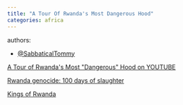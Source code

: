 ```yaml
---
title: "A Tour Of Rwanda's Most Dangerous Hood"
categories: africa
---
```


authors:
- [@SabbaticalTommy](https://www.youtube.com/@SabbaticalTommy) 

[A Tour of Rwanda's Most "Dangerous" Hood on YOUTUBE](https://youtu.be/XWkEX6b7zPo)  


[Rwanda genocide: 100 days of slaughter](https://www.bbc.com/news/world-africa-26875506)  

[Kings of Rwanda](https://en.wikipedia.org/wiki/List_of_kings_of_Rwanda)  


